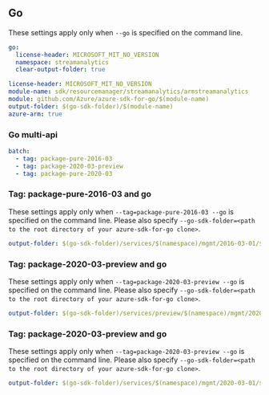 ## Go

These settings apply only when `--go` is specified on the command line.

``` yaml $(go) && !$(track2)
go:
  license-header: MICROSOFT_MIT_NO_VERSION
  namespace: streamanalytics
  clear-output-folder: true
```

``` yaml $(go) && $(track2)
license-header: MICROSOFT_MIT_NO_VERSION
module-name: sdk/resourcemanager/streamanalytics/armstreamanalytics
module: github.com/Azure/azure-sdk-for-go/$(module-name)
output-folder: $(go-sdk-folder)/$(module-name)
azure-arm: true
```

### Go multi-api

``` yaml $(go) && $(multiapi)
batch:
  - tag: package-pure-2016-03
  - tag: package-2020-03-preview
  - tag: package-pure-2020-03
```

### Tag: package-pure-2016-03 and go

These settings apply only when `--tag=package-pure-2016-03 --go` is specified on the command line.
Please also specify `--go-sdk-folder=<path to the root directory of your azure-sdk-for-go clone>`.

``` yaml $(tag) == 'package-pure-2016-03' && $(go)
output-folder: $(go-sdk-folder)/services/$(namespace)/mgmt/2016-03-01/$(namespace)
```

### Tag: package-2020-03-preview and go

These settings apply only when `--tag=package-2020-03-preview --go` is specified on the command line.
Please also specify `--go-sdk-folder=<path to the root directory of your azure-sdk-for-go clone>`.

``` yaml $(tag) == 'package-2020-03-preview' && $(go)
output-folder: $(go-sdk-folder)/services/preview/$(namespace)/mgmt/2020-03-01-preview/$(namespace)
```

### Tag: package-2020-03-preview and go

These settings apply only when `--tag=package-2020-03-preview --go` is specified on the command line.
Please also specify `--go-sdk-folder=<path to the root directory of your azure-sdk-for-go clone>`.

``` yaml $(tag) == 'package-2020-03-preview' && $(go)
output-folder: $(go-sdk-folder)/services/$(namespace)/mgmt/2020-03-01/$(namespace)
```
